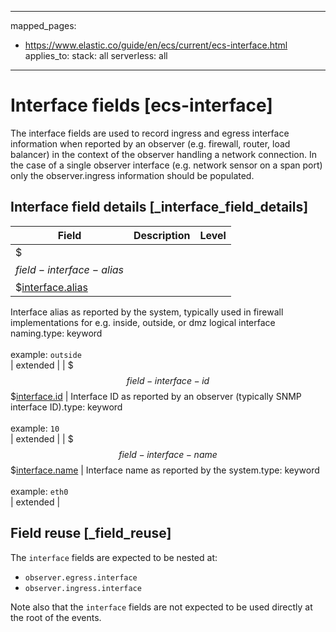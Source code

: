 <!-- This file is automatically generated. Don't edit it manually! -->
---
mapped_pages:
  - https://www.elastic.co/guide/en/ecs/current/ecs-interface.html
applies_to:
  stack: all
  serverless: all
---

# Interface fields [ecs-interface]

The interface fields are used to record ingress and egress interface information when reported by an observer (e.g. firewall, router, load balancer) in the context of the observer handling a network connection.  In the case of a single observer interface (e.g. network sensor on a span port) only the observer.ingress information should be populated.

## Interface field details [_interface_field_details]

| Field | Description | Level |
| --- | --- | --- |
| $$$field-interface-alias$$$[interface.alias](#field-interface-alias) |
Interface alias as reported by the system, typically used in firewall implementations for e.g. inside, outside, or dmz logical interface naming.type: keyword<br><br>
example: `outside`<br> | extended |
| $$$field-interface-id$$$[interface.id](#field-interface-id) |
Interface ID as reported by an observer (typically SNMP interface ID).type: keyword<br><br>
example: `10`<br> | extended |
| $$$field-interface-name$$$[interface.name](#field-interface-name) |
Interface name as reported by the system.type: keyword<br><br>
example: `eth0`<br> | extended |

## Field reuse [_field_reuse]

The `interface` fields are expected to be nested at:

* `observer.egress.interface`
* `observer.ingress.interface`

Note also that the `interface` fields are not expected to be used directly at the root of the events.
